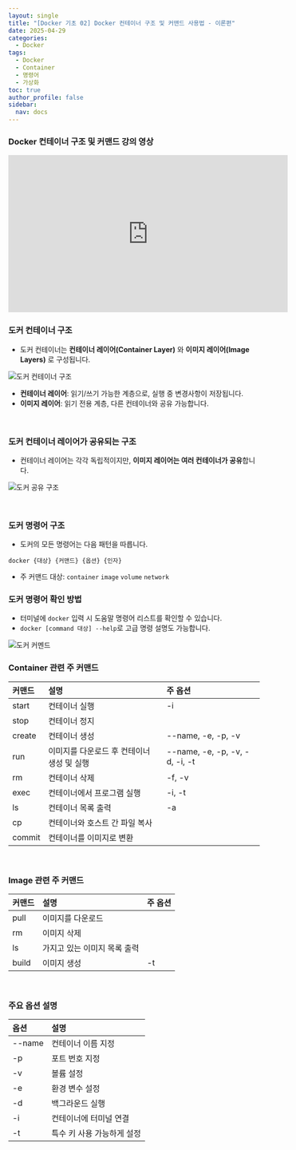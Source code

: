 ```yaml
---
layout: single
title: "[Docker 기초 02] Docker 컨테이너 구조 및 커맨드 사용법 - 이론편"
date: 2025-04-29
categories:
  - Docker
tags:
  - Docker
  - Container
  - 명령어
  - 가상화
toc: true
author_profile: false
sidebar:
  nav: docs
---
```


### Docker 컨테이너 구조 및 커맨드 강의 영상

<iframe width="560" height="315" src="https://www.youtube.com/embed/M25Pl0tX8yw" frameborder="0" allowfullscreen></iframe></iframe>

### 도커 컨테이너 구조

- 도커 컨테이너는 **컨테이너 레이어(Container Layer)** 와 **이미지 레이어(Image Layers)** 로 구성됩니다.

![도커 컨테이너 구조](../../images/2025-04-29-docker-basic-02/docker-container-structure-01.png)

- **컨테이너 레이어**: 읽기/쓰기 가능한 계층으로, 실행 중 변경사항이 저장됩니다.
- **이미지 레이어**: 읽기 전용 계층, 다른 컨테이너와 공유 가능합니다.

<br>

### 도커 컨테이너 레이어가 공유되는 구조

- 컨테이너 레이어는 각각 독립적이지만, **이미지 레이어는 여러 컨테이너가 공유**합니다.

![도커 공유 구조](../../images/2025-04-29-docker-basic-02/docker-container-structure-02.png)

<br>

### 도커 명령어 구조

- 도커의 모든 명령어는 다음 패턴을 따릅니다.

```plaintext
docker {대상} {커맨드} {옵션} {인자}
```

- 주 커맨드 대상:
  `container`
  `image`
  `volume`
  `network`
  <br>

### 도커 명령어 확인 방법

- 터미널에 `docker` 입력 시 도움말 명령어 리스트를 확인할 수 있습니다.
- `docker [command 대상] --help`로 고급 명령 설명도 가능합니다.

![도커  커멘드](../../images/2025-04-29-docker-basic-02/docker-command.png)
<br>

### Container 관련 주 커맨드

| 커맨드 | 설명                                       | 주 옵션                        |
| :----- | :----------------------------------------- | :----------------------------- |
| start  | 컨테이너 실행                              | -i                             |
| stop   | 컨테이너 정지                              |                                |
| create | 컨테이너 생성                              | --name, -e, -p, -v             |
| run    | 이미지를 다운로드 후 컨테이너 생성 및 실행 | --name, -e, -p, -v, -d, -i, -t |
| rm     | 컨테이너 삭제                              | -f, -v                         |
| exec   | 컨테이너에서 프로그램 실행                 | -i, -t                         |
| ls     | 컨테이너 목록 출력                         | -a                             |
| cp     | 컨테이너와 호스트 간 파일 복사             |                                |
| commit | 컨테이너를 이미지로 변환                   |                                |

<br>

### Image 관련 주 커맨드

| 커맨드 | 설명                         | 주 옵션 |
| :----- | :--------------------------- | :------ |
| pull   | 이미지를 다운로드            |         |
| rm     | 이미지 삭제                  |         |
| ls     | 가지고 있는 이미지 목록 출력 |         |
| build  | 이미지 생성                  | -t      |

<br>

### 주요 옵션 설명

| 옵션   | 설명                       |
| :----- | :------------------------- |
| --name | 컨테이너 이름 지정         |
| -p     | 포트 번호 지정             |
| -v     | 볼륨 설정                  |
| -e     | 환경 변수 설정             |
| -d     | 백그라운드 실행            |
| -i     | 컨테이너에 터미널 연결     |
| -t     | 특수 키 사용 가능하게 설정 |
